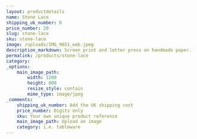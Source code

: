 ```yaml
---
layout: productdetails
name: Stone Lace
shipping_uk_number: 0
price_number: 20
slug: stone-lace
sku: stone-lace
image: /uploads/IMG_9851_web.jpeg
description_markdown: Screen print and letter press on handmade paper. 29.5cm x 17cm.
permalink: /products/stone-lace
category:
_options:
    main_image_path:
        width: 1200
        height: 800
        resize_style: contain
        mime_type: image/jpeg
_comments:
    shipping_uk_number: Add the UK shipping cost
    price_number: Digits only
    sku: Your own unique product reference
    main_image_path: Upload an image
    category: i.e. tableware
---
```

